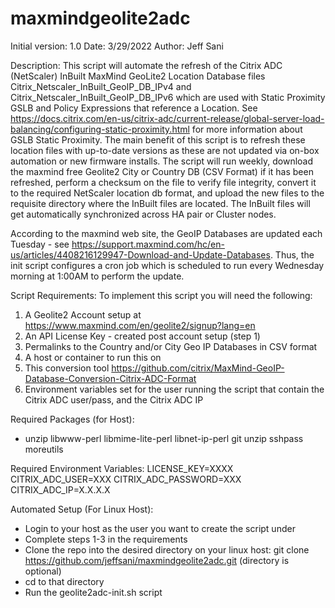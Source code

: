 # maxmindgeolite2adc

Initial version: 1.0
Date: 3/29/2022
Author: Jeff Sani

Description:
This script will automate the refresh of the Citrix ADC (NetScaler) InBuilt MaxMind GeoLite2 Location Database files Citrix_Netscaler_InBuilt_GeoIP_DB_IPv4 and Citrix_Netscaler_InBuilt_GeoIP_DB_IPv6 which are used with Static Proximity GSLB and Policy Expressions that reference a Location.  See https://docs.citrix.com/en-us/citrix-adc/current-release/global-server-load-balancing/configuring-static-proximity.html for more information about GSLB Static Proximity.  The main benefit of this script is to refresh these location files with up-to-date versions as these are not updated via on-box automation or new firmware installs.  The script will run weekly, download the maxmind free Geolite2 City or Country DB (CSV Format) if it has been refreshed, perform a checksum on the file to verify file integrity, convert it to the required NetScaler location db format, and upload the new files to the requisite directory where the InBuilt files are located. The InBuilt files will get automatically synchronized across HA pair or Cluster nodes.

According to the maxmind web site, the GeoIP Databases are updated each Tuesday - see https://support.maxmind.com/hc/en-us/articles/4408216129947-Download-and-Update-Databases.  Thus, the init script configures a cron job which is scheduled to run every Wednesday morning at 1:00AM to perform the update.  

Script Requirements:
To implement this script you will need the following:

1. A Geolite2 Account setup at https://www.maxmind.com/en/geolite2/signup?lang=en
2. An API License Key - created post account setup (step 1)
3. Permalinks to the Country and/or City Geo IP Databases in CSV format 
4. A host or container to run this on
5. This conversion tool https://github.com/citrix/MaxMind-GeoIP-Database-Conversion-Citrix-ADC-Format
6. Environment variables set for the user running the script that contain the Citrix ADC user/pass, and the Citrix ADC IP

Required Packages (for Host):
- unzip libwww-perl libmime-lite-perl libnet-ip-perl git unzip sshpass moreutils

Required Environment Variables:
LICENSE_KEY=XXXX
CITRIX_ADC_USER=XXX
CITRIX_ADC_PASSWORD=XXX
CITRIX_ADC_IP=X.X.X.X

Automated Setup (For Linux Host):
- Login to your host as the user you want to create the script under
- Complete steps 1-3 in the requirements
- Clone the repo into the desired directory on your linux host:
    git clone https://github.com/jeffsani/maxmindgeolite2adc.git <directory> (directory is optional)
- cd to that directory
- Run the geolite2adc-init.sh script
